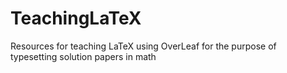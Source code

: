 # TeachingLaTeX
Resources for teaching LaTeX using OverLeaf for the purpose of typesetting solution papers in math
